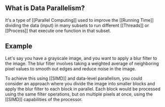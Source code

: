 
## What is Data Parallelism?

It's a type of [[Parallel Computing]] used to improve the [[Running Time]] dividing the data (input) in many subsets to run different [[Threads]] or [[Process]] that execute one function in that subset.

## Example

Let's say you have a grayscale image, and you want to apply a blur filter to the image. The blur filter involves taking a weighted average of neighboring pixel values to smooth out edges and reduce noise in the image.

To achieve this using [[SIMD]] and data-level parallelism, you could consider an approach where you divide the image into smaller blocks and apply the blur filter to each block in parallel. Each block would be processed using the same filter operations, but on multiple pixels at once, using the [[SIMD]] capabilities of the processor.
